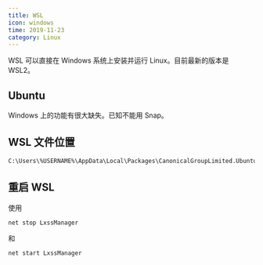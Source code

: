 ```yaml
---
title: WSL
icon: windows
time: 2019-11-23
category: Linux
---
```


WSL 可以直接在 Windows 系统上安装并运行 Linux。目前最新的版本是 WSL2。

<!-- more -->

## Ubuntu

Windows 上的功能有很大缺失。已知不能用 Snap。

## WSL 文件位置

```md
C:\Users\%USERNAME%\AppData\Local\Packages\CanonicalGroupLimited.UbuntuonWindows_79rhkp1fndgsc\LocalState\rootfs
```

## 重启 WSL

使用

```bash
net stop LxssManager
```

和

```bash
net start LxssManager
```
